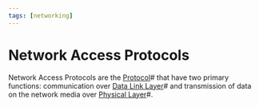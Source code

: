 ```yaml
---
tags: [networking]
---
```


# Network Access Protocols

Network Access Protocols are the [Protocol](202209302229.md)# that have two
primary functions: communication over [Data Link Layer](202206131651.md)# and
transmission of data on the network media over [Physical Layer](202206131647.md)#.
